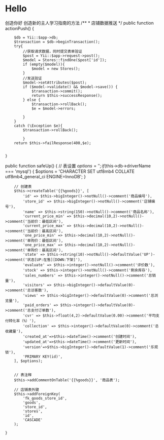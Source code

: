 # Hello
创造你好
创造新的主人学习指南的方法
 /**
     * 店铺数据推送
     */
    public function actionPush()
    {

        $db = Yii::$app->db;
        $transaction = $db->beginTransaction();
        try{
            //获取请求数据，同时提交表单验证
            $post = Yii::$app->request->post();
            $model = Stores::findOne($post['id']);
            if (empty($model)){
                $model = new Stores();
            }
            //发送验证
            $model->setAttributes($post);
            if ($model->validate() && $model->save()) {
                $transaction->commit();
                return $this->successResponse();
            } else {
                $transaction->rollBack();
                $e = $model->errors;

            }
        }
        catch (\Exception $e){
            $transaction->rollBack();

            }
        return $this->failResponse(400,$e);


    }
 public function safeUp()
    {
        // 表设置
        $options = '';
        if ($this->db->driverName === 'mysql') {
            $options = 'CHARACTER SET utf8mb4 COLLATE utf8mb4_general_ci ENGINE=InnoDB';
        }

        // 创建表
        $this->createTable('{{%goods}}', [
            'id' => $this->bigInteger()->notNull()->comment('商品编号'),
            'store_id' => $this->bigInteger()->notNull()->comment('店铺编号'),
            'name' => $this->string(150)->notNull()->comment('商品名称'),
            'current_price_min' => $this->decimal(10,2)->notNull()->comment('当前价：最低区间'),
            'current_price_max' => $this->decimal(10,2)->notNull()->comment('当前价：最高区间'),
            'one_price_min' => $this->decimal(10,2)->notNull()->comment('单购价：最低区间'),
            'one_price_max' => $this->decimal(10,2)->notNull()->comment('单购价：最高区间'),
            'state' => $this->string(10)->notNull()->defaultValue('UP')->comment('状态[UP:在售][DOWN:下架]'),
            'evaluate' => $this->integer()->notNull()->comment('评价数'),
            'stock' => $this->integer()->notNull()->comment('剩余库存'),
            'sales_numbers' => $this->integer()->notNull()->comment('总销量'),
            'visitors' => $this->bigInteger()->defaultValue(0)->comment('总访客数'),
            'views' => $this->bigInteger()->defaultValue(0)->comment('总浏览量'),
            'paid_orders' => $this->integer()->defaultValue(0)->comment('总支付订单数'),
            'cvr' => $this->float(4,2)->defaultValue(0.00)->comment('平均支付转化率（%）'),
            'collection' => $this->integer()->defaultValue(0)->comment('总收藏量'),
            'created_at'=>$this->dateTime()->comment('创建时间'),
            'updated_at'=>$this->dateTime()->comment('更新时间'),
            'version'=>$this->bigInteger()->defaultValue(1)->comment('乐观锁'),
            'PRIMARY KEY(id)',
        ], $options);


        // 表注释
        $this->addCommentOnTable('{{%goods}}', '商品表');

        // 店铺表外键
        $this->addForeignKey(
            'fk_goods_store_id',
            'goods',
            'store_id',
            'stores',
            'id',
            'CASCADE'
        );

    }
